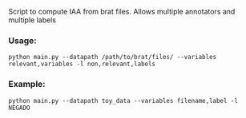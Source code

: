 Script to compute IAA from brat files.
Allows multiple annotators and multiple labels

### Usage: 
```
python main.py --datapath /path/to/brat/files/ --variables relevant,variables -l non,relevant,labels
```

### Example:
```
python main.py --datapath toy_data --variables filename,label -l NEGADO
```
